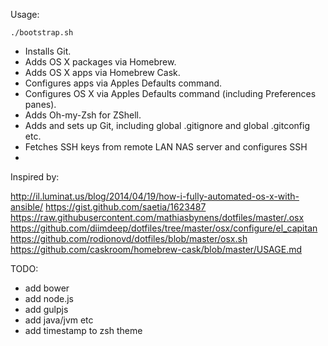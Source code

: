 Usage:

```
./bootstrap.sh
```

- Installs Git.
- Adds OS X packages via Homebrew.
- Adds OS X apps via Homebrew Cask.
- Configures apps via Apples Defaults command.
- Configures OS X via Apples Defaults command (including Preferences panes).
- Adds Oh-my-Zsh for ZShell.
- Adds and sets up Git, including global .gitignore and global .gitconfig etc.
- Fetches SSH keys from remote LAN NAS server and configures SSH
- 

Inspired by:

http://il.luminat.us/blog/2014/04/19/how-i-fully-automated-os-x-with-ansible/
https://gist.github.com/saetia/1623487
https://raw.githubusercontent.com/mathiasbynens/dotfiles/master/.osx
https://github.com/diimdeep/dotfiles/tree/master/osx/configure/el_capitan
https://github.com/rodionovd/dotfiles/blob/master/osx.sh
https://github.com/caskroom/homebrew-cask/blob/master/USAGE.md

TODO:

- add bower
- add node.js
- add gulpjs
- add java/jvm etc
- add timestamp to zsh theme
